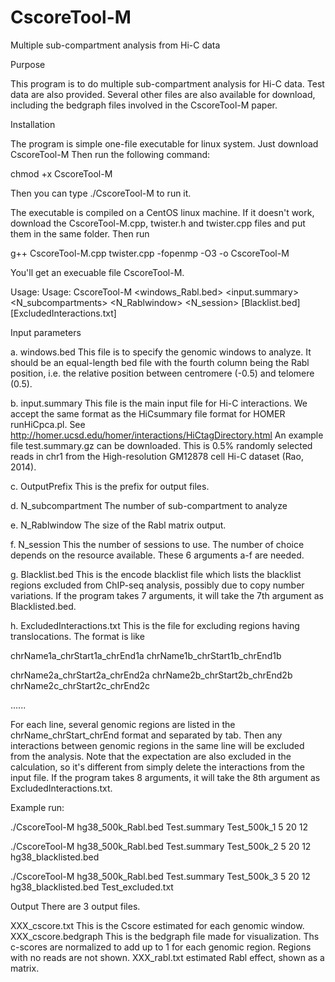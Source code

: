 # CscoreTool-M
Multiple sub-compartment analysis from Hi-C data

Purpose

This program is to do multiple sub-compartment analysis for Hi-C data. Test data are also provided. Several other files are also available for download, including the bedgraph files involved in the CscoreTool-M paper.

Installation

The program is simple one-file executable for linux system. Just download CscoreTool-M Then run the following command:

chmod +x CscoreTool-M

Then you can type ./CscoreTool-M to run it.

The executable is compiled on a CentOS linux machine. If it doesn't work, download the CscoreTool-M.cpp, twister.h and twister.cpp files and put them in the same folder. Then run

g++ CscoreTool-M.cpp twister.cpp -fopenmp -O3 -o CscoreTool-M

You'll get an execuable file CscoreTool-M.

Usage: Usage: CscoreTool-M <windows_Rabl.bed> <input.summary> <OutputPrefix> <N_subcompartments> <N_Rablwindow> <N_session> [Blacklist.bed] [ExcludedInteractions.txt]

Input parameters

a. windows.bed This file is to specify the genomic windows to analyze. It should be an equal-length bed file with the fourth column being the Rabl position, i.e. the relative position between centromere (-0.5) and telomere (0.5). 

b. input.summary This file is the main input file for Hi-C interactions. We accept the same format as the HiCsummary file format for HOMER runHiCpca.pl. See http://homer.ucsd.edu/homer/interactions/HiCtagDirectory.html An example file test.summary.gz can be downloaded. This is 0.5% randomly selected reads in chr1 from the High-resolution GM12878 cell Hi-C dataset (Rao, 2014).

c. OutputPrefix This is the prefix for output files.
  
d. N_subcompartment The number of sub-compartment to analyze
  
e. N_Rablwindow The size of the Rabl matrix output.

f. N_session This the number of sessions to use. The number of choice depends on the resource available. These 6 arguments a-f are needed.

g. Blacklist.bed This is the encode blacklist file which lists the blacklist regions excluded from ChIP-seq analysis, possibly due to copy number variations. If the program takes 7 arguments, it will take the 7th argument as Blacklisted.bed.

h. ExcludedInteractions.txt This is the file for excluding regions having translocations. The format is like
  
chrName1a_chrStart1a_chrEnd1a chrName1b_chrStart1b_chrEnd1b
  
chrName2a_chrStart2a_chrEnd2a chrName2b_chrStart2b_chrEnd2b chrName2c_chrStart2c_chrEnd2c
  
  ......
  
For each line, several genomic regions are listed in the chrName_chrStart_chrEnd format and separated by tab. Then any interactions between genomic regions in the same line will be excluded from the analysis. Note that the expectation are also excluded in the calculation, so it's different from simply delete the interactions from the input file. If the program takes 8 arguments, it will take the 8th argument as ExcludedInteractions.txt.

Example run:

./CscoreTool-M hg38_500k_Rabl.bed Test.summary Test_500k_1 5 20 12 

./CscoreTool-M hg38_500k_Rabl.bed Test.summary Test_500k_2 5 20 12 hg38_blacklisted.bed

./CscoreTool-M hg38_500k_Rabl.bed Test.summary Test_500k_3 5 20 12 hg38_blacklisted.bed Test_excluded.txt

Output
There are 3 output files.

XXX_cscore.txt This is the Cscore estimated for each genomic window. 
XXX_cscore.bedgraph This is the bedgraph file made for visualization. Ths c-scores are normalized to add up to 1 for each genomic region. Regions with no reads are not shown.
XXX_rabl.txt estimated Rabl effect, shown as a matrix.
